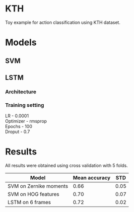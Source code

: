 # KTH

Toy example for action classification using KTH dataset.

# Models
## SVM

## LSTM
### Architecture

### Training setting
LR - 0.0001 \
Optimizer - rmsprop \
Epochs - 100 \
Droput - 0.7

# Results
All results were obtained using cross validation with 5 folds.

| Model                  | Mean accuracy | STD  |
|------------------------|---------------|------|
| SVM on Zernike moments | 0.66          | 0.05 |
| SVM on HOG features    | 0.70          | 0.07 |
| LSTM on 6 frames       | 0.72          | 0.02 |
